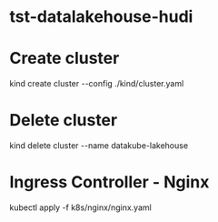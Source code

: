 # tst-datalakehouse-hudi



# Create cluster
kind create cluster --config ./kind/cluster.yaml

# Delete cluster
kind delete cluster --name datakube-lakehouse

# Ingress Controller - Nginx
kubectl apply -f k8s/nginx/nginx.yaml